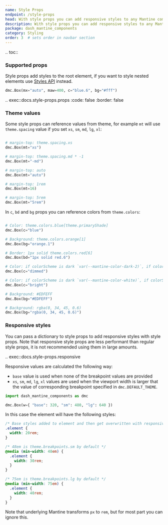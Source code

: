 ```yaml
---
name: Style Props
endpoint: /style-props
head: With style props you can add responsive styles to any Mantine component that supports these props.
description: With style props you can add responsive styles to any Mantine component that supports these props.
package: dash_mantine_components
category: Styling
order: 3  # sets order in navbar section
---
```


.. toc::


### Supported props

Style props add styles to the root element, if you want to style nested elements use [Styles API](/styles-api) instead.

```python
dmc.Box(mx="auto", maw=400, c="blue.6", bg="#fff")
```

.. exec::docs.style-props.props
    :code: false
    :border: false

### Theme values
Some style props can reference values from theme, for example `mt` will use `theme.spacing` value if you set `xs`, `sm`, `md`, `lg`, `xl`:

```python

# margin-top: theme.spacing.xs
dmc.Box(mt="xs")

# margin-top: theme.spacing.md * -1 
dmc.Box(mt="-md") 

# margin-top: auto 
dmc.Box(mt="auto")

# margin-top: 1rem 
dmc.Box(mt=16)

# margin-top: 5rem 
dmc.Box(mt="5rem") 


```

In `c`, `bd` and `bg` props you can reference colors from `theme.colors`:

```python

# Color: theme.colors.blue[theme.primaryShade]
dmc.Box(c="blue")

# Background: theme.colors.orange[1]
dmc.Box(bg="orange.1")

# Border: 1px solid theme.colors.red[6]
dmc.Box(bd="1px solid red.6")

# Color: if colorScheme is dark `var(--mantine-color-dark-2)`, if colorScheme is light `var(--mantine-color-gray-6)`
dmc.Box(c="dimmed")

# Color: if colorScheme is dark `var(--mantine-color-white)`, if colorScheme is light `var(--mantine-color-black)`
dmc.Box(c="bright")

# Background: #EDFEFF
dmc.Box(bg="#EDFEFF")

# Background: rgba(0, 34, 45, 0.6)
dmc.Box(bg="rgba(0, 34, 45, 0.6)")

```




### Responsive styles

You can pass a dictionary to style props to add responsive styles with style props. 
Note that responsive style props are less performant than regular style props, it is not recommended using them in large amounts.

.. exec::docs.style-props.responsive

Responsive values are calculated the following way:

- `base` value is used when none of the breakpoint values are provided
- `xs`, `sm`, `md`, `lg`, `xl` values are used when the viewport width is larger that the value of corresponding breakpoint specified in `dmc.DEFAULT_THEME`.

```python
import dash_mantine_components as dmc

dmc.Box(w={ "base": 320, "sm": 480, "lg": 640 })
```

In this case the element will have the following styles:

```css
/* Base styles added to element and then get overwritten with responsive values */
.element {
  width: 20rem;
}

/* 48em is theme.breakpoints.sm by default */
@media (min-width: 48em) {
  .element {
    width: 30rem;
  }
}

/* 75em is theme.breakpoints.lg by default */
@media (min-width: 75em) {
  .element {
    width: 40rem;
  }
}
```

Note that underlying Mantine transforms `px` to `rem`, but for most part you can ignore this.
